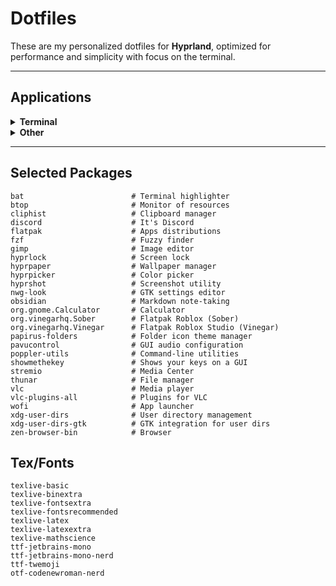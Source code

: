# Dotfiles

These are my personalized dotfiles for **Hyprland**, optimized for performance and simplicity with focus on the terminal.

---

## Applications

<details>
<summary><strong>Terminal</strong></summary>

- **[Btop](https://github.com/aristocratos/btop)** - Terminal monitor of resources.
- **[Eza](https://github.com/eza-community/eza)** - Modern alternative of ls.
- **[Foot](https://codeberg.org/dnkl/foot)** - Terminal emulator. 
- **[GDU](https://github.com/dundee/gdu)** - Terminal disk usage analyzer.
- **[Neovim](https://github.com/neovim/neovim)** - Terminal text editor.
- **[Tmux](https://github.com/tmux/tmux)** - Terminal multiplexer.
- **[Yazi](https://github.com/sxyazi/yazi)** - Terminal File Manager.  

</details>

<details>
<summary><strong>Other</strong></summary>

- **[Cliphist](https://github.com/sentriz/cliphist)** - Keeps a history of your clipboard entries.
- **[Discord](https://discord.com/)** - It's discord.
- **[Flatpak](https://flatpak.org/)** - Apps distributions for Linux.
    - **[Calculator](https://github.com/GNOME/gnome-calculator)** - A Calculator.
    - **[Vinegar](https://vinegarhq.org/)** - Roblox Studio for Linux.
    - **[Sober](https://sober.vinegarhq.org/#introducing-sober)** - Roblox for Linux.
- **[Gimp](https://www.gimp.org/)** - Image editor.
- **[Hyprlock](https://github.com/hyprwm/hyprlock)** - Locks your screen.
- **[Hyprpaper](https://github.com/hyprwm/hyprpaper)** - Manages Wayland wallpapers.
- **[Hyprpicker](https://github.com/hyprwm/hyprpicker)** - Wayland color picker.  
- **[Hyprshot](https://github.com/hyprwm/hyprshot)** - Advanced screenshot utility.  
- **[Obsidian](https://obsidian.md/)** - Markdown-based note-taking.
- **[Papirus Folders](https://github.com/PapirusDevelopmentTeam/papirus-folders)** - Folder icon color changer.
- **[Pavucontrol](https://freedesktop.org/software/pulseaudio/pavucontrol)** - GUI Audio configuration.
- **[ShowMeTheKey](https://obsidian.md/)** - Shows the keys that you press on a GUI.
- **[Stremio](https://www.stremio.com/)** - Media center.  
- **[Thunar](https://docs.xfce.org/xfce/thunar/start)** - Lightweight file manager.
- **[VLC](https://www.videolan.org/vlc/)** - Media player.  
- **[Wofi](https://github.com/SimplyCEO/wofi)** - Minimalist Wayland application launcher and menu.
- **[Xournal++](https://github.com/xournalpp/xournalpp)** - Notetaking.
- **[Zen Browser](https://github.com/zen-browser/desktop)** - Zen Browser is a Firefox-based Browser (yhea, crazy).

</details>

---

## Selected Packages

```text
bat                        # Terminal highlighter
btop                       # Monitor of resources
cliphist                   # Clipboard manager
discord                    # It's Discord
flatpak                    # Apps distributions
fzf                        # Fuzzy finder
gimp                       # Image editor
hyprlock                   # Screen lock
hyprpaper                  # Wallpaper manager
hyprpicker                 # Color picker
hyprshot                   # Screenshot utility
nwg-look                   # GTK settings editor
obsidian                   # Markdown note-taking
org.gnome.Calculator       # Calculator
org.vinegarhq.Sober        # Flatpak Roblox (Sober)
org.vinegarhq.Vinegar      # Flatpak Roblox Studio (Vinegar)
papirus-folders            # Folder icon theme manager
pavucontrol                # GUI audio configuration
poppler-utils              # Command-line utilities
showmethekey               # Shows your keys on a GUI
stremio                    # Media Center
thunar                     # File manager
vlc                        # Media player
vlc-plugins-all            # Plugins for VLC
wofi                       # App launcher
xdg-user-dirs              # User directory management
xdg-user-dirs-gtk          # GTK integration for user dirs
zen-browser-bin            # Browser
```

## Tex/Fonts

```text
texlive-basic
texlive-binextra
texlive-fontsextra
texlive-fontsrecommended
texlive-latex
texlive-latexextra
texlive-mathscience
ttf-jetbrains-mono
ttf-jetbrains-mono-nerd
ttf-twemoji
otf-codenewroman-nerd
```
